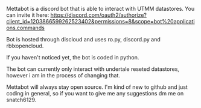 Mettabot is a discord bot that is able to interact with UTMM datastores. You can invite it here: https://discord.com/oauth2/authorize?client_id=1203866599262523402&permissions=8&scope=bot%20applications.commands

Bot is hosted through discloud and uses ro.py, discord.py and rblxopencloud.

If you haven't noticed yet, the bot is coded in python.

The bot can currently only interact with undertale reseted datastores, however i am in the process of changing that.

Mettabot will always stay open source. I'm kind of new to github and just coding in general, so if you want to give me any suggestions dm me on snatch6129.
